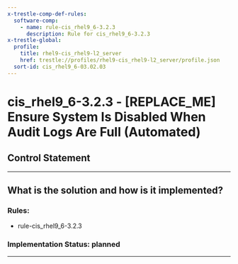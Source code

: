 ```yaml
---
x-trestle-comp-def-rules:
  software-comp:
    - name: rule-cis_rhel9_6-3.2.3
      description: Rule for cis_rhel9_6-3.2.3
x-trestle-global:
  profile:
    title: rhel9-cis_rhel9-l2_server
    href: trestle://profiles/rhel9-cis_rhel9-l2_server/profile.json
  sort-id: cis_rhel9_6-03.02.03
---
```


# cis_rhel9_6-3.2.3 - \[REPLACE_ME\] Ensure System Is Disabled When Audit Logs Are Full (Automated)

## Control Statement

______________________________________________________________________

## What is the solution and how is it implemented?

<!-- For implementation status enter one of: implemented, partial, planned, alternative, not-applicable -->

<!-- Note that the list of rules under ### Rules: is read-only and changes will not be captured after assembly to JSON -->

<!-- Add control implementation description here for control: cis_rhel9_6-3.2.3 -->

### Rules:

  - rule-cis_rhel9_6-3.2.3

### Implementation Status: planned

______________________________________________________________________
